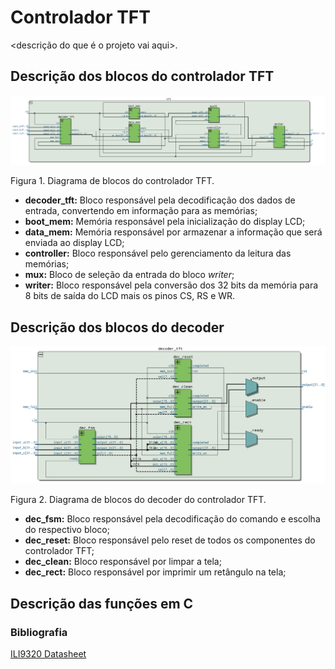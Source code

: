﻿# Controlador TFT

<descrição do que é o projeto vai aqui>.

## Descrição dos blocos do controlador TFT

![TFT_1](./images/figura1.png "Diagrama de blocos do controlador TFT")

Figura 1. Diagrama de blocos do controlador TFT.

* **decoder_tft:** Bloco responsável pela decodificação dos dados de entrada, convertendo em informação para as memórias;
* **boot_mem:** Memória responsável pela inicialização do display LCD;
* **data_mem:** Memória responsável por armazenar a informação que será enviada ao display LCD;
* **controller:** Bloco responsável pelo gerenciamento da leitura das memórias;
* **mux:** Bloco de seleção da entrada do bloco *writer*;
* **writer:** Bloco responsável pela conversão dos 32 bits da memória para 8 bits de saída do LCD mais os pinos CS, RS e WR.

## Descrição dos blocos do decoder
![TFT_2](./images/figura2.png "Diagrama de blocos do decoder")

Figura 2. Diagrama de blocos do decoder do controlador TFT.

* **dec_fsm:** Bloco responsável pela decodificação do comando e escolha do respectivo bloco;
* **dec_reset:** Bloco responsável pelo reset de todos os componentes do controlador TFT;
* **dec_clean:** Bloco responsável por limpar a tela;
* **dec_rect:** Bloco responsável por imprimir um retângulo na tela;

## Descrição das funções em C


### Bibliografia
[ILI9320 Datasheet](https://www.rockbox.org/wiki/pub/Main/GSoCSansaView/ILI9320DS_V0.55.pdf)
